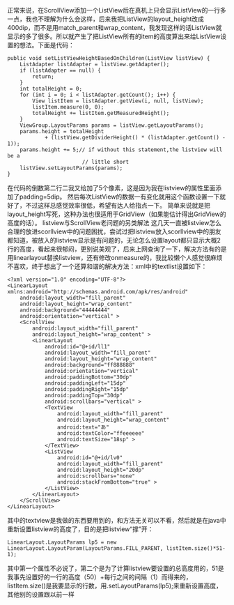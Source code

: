 正常来说，在ScrollView添加一个ListView后在真机上只会显示ListView的一行多一点，我也不理解为什么会这样，后来我把ListView的layout_height改成400dip，而不是用match_parent和wrap_content，我发现这样的话ListView就显示的多了很多。所以就产生了把ListView所有的item的高度算出来给ListView设置的想法。下面是代码： 
```  
public void setListViewHeightBasedOnChildren(ListView listView) {
	ListAdapter listAdapter = listView.getAdapter();
	if (listAdapter == null) {
		return;
	}
	int totalHeight = 0;
	for (int i = 0; i < listAdapter.getCount(); i++) {
		View listItem = listAdapter.getView(i, null, listView);
		listItem.measure(0, 0);
		totalHeight += listItem.getMeasuredHeight();
	}
	ViewGroup.LayoutParams params = listView.getLayoutParams();
	params.height = totalHeight
			+ (listView.getDividerHeight() * (listAdapter.getCount() - 1));
	params.height += 5;// if without this statement,the listview will be a
						// little short
	listView.setLayoutParams(params);
}
```
在代码的倒数第二行二我又给加了5个像素，这是因为我在listview的属性里面添加了padding=5dip。 
然后每次ListView的数据一有变化就用这个函数设置一下就好了，不过这样总感觉效率很低，希望有达人给指点一下。 
简单来说就是把layout_height写死，这种办法也很适用于GridView（如果能估计得出GridView的高度的话）。 
listview与ScrollView老问题的另类解法 
这几天一直被listview怎么合理的放进scorllview中的问题困扰，尝试过把listview放入scorllview中的朋友都知道，被放入的listview显示是有问题的，无论怎么设置layout都只显示大概2行的高度，看起来很郁闷，更别说美观了，后来上网查询了一下，解决方法有的是用linearlayout替换listview，还有修改onmeasure的，我比较懒个人感觉很麻烦不喜欢，终于想出了一个还算和谐的解决方法：xml中的textlist设置如下： 
```  
<?xml version="1.0" encoding="UTF-8"?>
<LinearLayout xmlns:android="http://schemas.android.com/apk/res/android"
    android:layout_width="fill_parent"
    android:layout_height="wrap_content"
    android:background="44444444"
    android:orientation="vertical" >
    <ScrollView
        android:layout_width="fill_parent"
        android:layout_height="wrap_content" >
        <LinearLayout
            android:id="@+id/ll1"
            android:layout_width="fill_parent"
            android:layout_height="wrap_content"
            android:background="ff888888"
            android:orientation="vertical"
            android:paddingBottom="30dp"
            android:paddingLeft="15dp"
            android:paddingRight="15dp"
            android:paddingTop="30dp"
            android:scrollbars="vertical" >
            <TextView
                android:layout_width="fill_parent"
                android:layout_height="wrap_content"
                android:text="あ"
                android:textColor="ffeeeeee"
                android:textSize="18sp" >
            </TextView>
            <ListView
                android:id="@+id/lv0"
                android:layout_width="fill_parent"
                android:layout_height="20dp"
                android:scrollbars="none"
                android:stackFromBottom="true" >
            </ListView>
        </LinearLayout>
    </ScrollView>
</LinearLayout>
```
其中的textview是我做的东西要用到的，和方法无关可以不看，然后就是在java中重新设置listview的高度了，目的是把listview“撑”开： 
```  
LinearLayout.LayoutParams lp5 = new LinearLayout.LayoutParam(LayoutParams.FILL_PARENT, listItem.size()*51-1); 
```
其中第一个属性不必说了，第二个是为了计算listview要设置的总高度用的，51是我事先设置好的一行的高度（50）+每行之间的间隔（1）而得来的，listItem.size()是我要显示的行数，用.setLayoutParams(lp5);来重新设置高度，其他别的设置跟以前一样